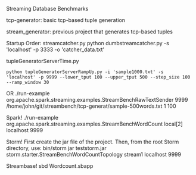 Streaming Database Benchmarks

tcp-generator: basic tcp-based tuple generation

stream_generator: previous project that generates tcp-based tuples

Startup Order:
streamcatcher.py
	python dumbstreamcatcher.py -s 'localhost' -p 3333 -o 'catcher_data.txt'

tupleGeneratorServerTime.py

	python tupleGeneratorServerRampUp.py -i 'sample1000.txt' -s 'localhost' -p 9999 --lower_tput 100 --upper_tput 500 --step_size 100 --ramp_window 30


OR	./run-example org.apache.spark.streaming.examples.StreamBenchRawTextSender 9999 /home/john/git/streambench/tcp-generat/sample-500words.txt 1 100


Spark!
	./run-example org.apache.spark.streaming.examples.StreamBenchWordCount local[2] localhost 9999

Storm!
	First create the jar file of the project.  Then, from the root Storm directory, use:
	bin/storm jar teststorm.jar storm.starter.StreamBenchWordCountTopology stream1 localhost 9999

Streambase!
	sbd Wordcount.sbapp

